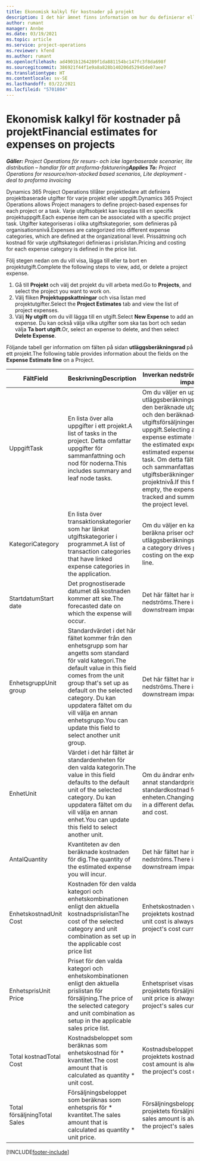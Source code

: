 ```yaml
---
title: Ekonomisk kalkyl för kostnader på projekt
description: I det här ämnet finns information om hur du definierar eller uppskattar projektbaserade utgifter.
author: rumant
manager: Annbe
ms.date: 03/19/2021
ms.topic: article
ms.service: project-operations
ms.reviewer: kfend
ms.author: rumant
ms.openlocfilehash: ad4901b1264289f1da881154bc147fc3f8da698f
ms.sourcegitcommit: 386921f44f1e9a8a828b140206d52945de07aee7
ms.translationtype: HT
ms.contentlocale: sv-SE
ms.lasthandoff: 03/22/2021
ms.locfileid: "5701804"
---
```

# <a name="financial-estimates-for-expenses-on-projects"></a><span data-ttu-id="df470-103">Ekonomisk kalkyl för kostnader på projekt</span><span class="sxs-lookup"><span data-stu-id="df470-103">Financial estimates for expenses on projects</span></span>
<span data-ttu-id="df470-104">_**Gäller:** Project Operations för resurs- och icke lagerbaserade scenarier, lite distribution – handlar för att proforma-fakturering_</span><span class="sxs-lookup"><span data-stu-id="df470-104">_**Applies To:** Project Operations for resource/non-stocked based scenarios, Lite deployment - deal to proforma invoicing_</span></span>

<span data-ttu-id="df470-105">Dynamics 365 Project Operations tillåter projektledare att definiera projektbaserade utgifter för varje projekt eller uppgift.</span><span class="sxs-lookup"><span data-stu-id="df470-105">Dynamics 365 Project Operations allows Project managers to define project-based expenses for each project or a task.</span></span> <span data-ttu-id="df470-106">Varje utgiftsobjekt kan kopplas till en specifik projektuppgift.</span><span class="sxs-lookup"><span data-stu-id="df470-106">Each expense item can be associated with a specific project task.</span></span> <span data-ttu-id="df470-107">Utgifter kategoriseras i olika utgiftskategorier, som definieras på organisationsnivå.</span><span class="sxs-lookup"><span data-stu-id="df470-107">Expenses are categorized into different expense categories, which are defined at the organizational level.</span></span> <span data-ttu-id="df470-108">Prissättning och kostnad för varje utgiftskategori definieras i prislistan.</span><span class="sxs-lookup"><span data-stu-id="df470-108">Pricing and costing for each expense category is defined in the price list.</span></span> 

<span data-ttu-id="df470-109">Följ stegen nedan om du vill visa, lägga till eller ta bort en projektutgift.</span><span class="sxs-lookup"><span data-stu-id="df470-109">Complete the following steps to view, add, or delete a project expense.</span></span>

1. <span data-ttu-id="df470-110">Gå till **Projekt** och välj det projekt du vill arbeta med.</span><span class="sxs-lookup"><span data-stu-id="df470-110">Go to **Projects**, and select the project you want to work on.</span></span>
2. <span data-ttu-id="df470-111">Välj fliken **Projektuppskattningar** och visa listan med projektutgifter.</span><span class="sxs-lookup"><span data-stu-id="df470-111">Select the **Project Estimates** tab and view the list of project expenses.</span></span>
3. <span data-ttu-id="df470-112">Välj **Ny utgift** om du vill lägga till en utgift.</span><span class="sxs-lookup"><span data-stu-id="df470-112">Select **New Expense** to add an expense.</span></span> <span data-ttu-id="df470-113">Du kan också välja vilka utgifter som ska tas bort och sedan välja **Ta bort utgift**.</span><span class="sxs-lookup"><span data-stu-id="df470-113">Or, select an expense to delete, and then select **Delete Expense**.</span></span>

<span data-ttu-id="df470-114">Följande tabell ger information om fälten på sidan **utläggsberäkningsrad** på ett projekt.</span><span class="sxs-lookup"><span data-stu-id="df470-114">The following table provides information about the fields on the **Expense Estimate line** on a Project.</span></span> 

| <span data-ttu-id="df470-115">**Fält**</span><span class="sxs-lookup"><span data-stu-id="df470-115">**Field**</span></span> | <span data-ttu-id="df470-116">**Beskrivning**</span><span class="sxs-lookup"><span data-stu-id="df470-116">**Description**</span></span> | <span data-ttu-id="df470-117">**Inverkan nedströms**</span><span class="sxs-lookup"><span data-stu-id="df470-117">**Downstream impact**</span></span> |
| --- | --- | --- |
| <span data-ttu-id="df470-118">Uppgift</span><span class="sxs-lookup"><span data-stu-id="df470-118">Task</span></span> | <span data-ttu-id="df470-119">En lista över alla uppgifter i ett projekt.</span><span class="sxs-lookup"><span data-stu-id="df470-119">A list of tasks in the project.</span></span> <span data-ttu-id="df470-120">Detta omfattar uppgifter för sammanfattning och nod för noderna.</span><span class="sxs-lookup"><span data-stu-id="df470-120">This includes summary and leaf node tasks.</span></span> | <span data-ttu-id="df470-121">Om du väljer en uppgift för en utläggsberäkningsrad påverkas den beräknade utgiftskostnaden och den beräknade utgiftsförsäljningen för en uppgift.</span><span class="sxs-lookup"><span data-stu-id="df470-121">Selecting a task for an expense estimate line will impact the estimated expense cost and estimated expense sales for a task.</span></span> <span data-ttu-id="df470-122">Om detta fält är tomt spåras och sammanfattas utgiftsberäkningen endast på projektnivå.</span><span class="sxs-lookup"><span data-stu-id="df470-122">If this field is left empty, the expense estimate is tracked and summarized only at the project level.</span></span> |
| <span data-ttu-id="df470-123">Kategori</span><span class="sxs-lookup"><span data-stu-id="df470-123">Category</span></span> | <span data-ttu-id="df470-124">En lista över transaktionskategorier som har länkat utgiftskategorier i programmet.</span><span class="sxs-lookup"><span data-stu-id="df470-124">A list of transaction categories that have linked expense categories in the application.</span></span> | <span data-ttu-id="df470-125">Om du väljer en kategori kan du beräkna priser och kostnader på utläggsberäkningsraden.</span><span class="sxs-lookup"><span data-stu-id="df470-125">Selecting a category drives pricing and costing on the expense estimate line.</span></span> |
| <span data-ttu-id="df470-126">Startdatum</span><span class="sxs-lookup"><span data-stu-id="df470-126">Start date</span></span> | <span data-ttu-id="df470-127">Det prognostiserade datumet då kostnaden kommer att ske.</span><span class="sxs-lookup"><span data-stu-id="df470-127">The forecasted date on which the expense will occur.</span></span> | <span data-ttu-id="df470-128">Det här fältet har ingen inverkan nedströms.</span><span class="sxs-lookup"><span data-stu-id="df470-128">There is no downstream impact for this field.</span></span> |
| <span data-ttu-id="df470-129">Enhetsgrupp</span><span class="sxs-lookup"><span data-stu-id="df470-129">Unit group</span></span> | <span data-ttu-id="df470-130">Standardvärdet i det här fältet kommer från den enhetsgrupp som har angetts som standard för vald kategori.</span><span class="sxs-lookup"><span data-stu-id="df470-130">The default value in this field comes from the unit group that's set up as default on the selected category.</span></span> <span data-ttu-id="df470-131">Du kan uppdatera fältet om du vill välja en annan enhetsgrupp.</span><span class="sxs-lookup"><span data-stu-id="df470-131">You can update this field to select another unit group.</span></span> | <span data-ttu-id="df470-132">Det här fältet har ingen inverkan nedströms.</span><span class="sxs-lookup"><span data-stu-id="df470-132">There is no downstream impact for this field.</span></span> |
| <span data-ttu-id="df470-133">Enhet</span><span class="sxs-lookup"><span data-stu-id="df470-133">Unit</span></span> | <span data-ttu-id="df470-134">Värdet i det här fältet är standardenheten för den valda kategorin.</span><span class="sxs-lookup"><span data-stu-id="df470-134">The value in this field defaults to the default unit of the selected category.</span></span> <span data-ttu-id="df470-135">Du kan uppdatera fältet om du vill välja en annan enhet.</span><span class="sxs-lookup"><span data-stu-id="df470-135">You can update this field to select another unit.</span></span> | <span data-ttu-id="df470-136">Om du ändrar enheten får du ett annat standardpris och en annan standardkostnad för enheten.</span><span class="sxs-lookup"><span data-stu-id="df470-136">Changing the unit results in a different default unit price and cost.</span></span> |
| <span data-ttu-id="df470-137">Antal</span><span class="sxs-lookup"><span data-stu-id="df470-137">Quantity</span></span> | <span data-ttu-id="df470-138">Kvantiteten av den beräknade kostnaden för dig.</span><span class="sxs-lookup"><span data-stu-id="df470-138">The quantity of the estimated expense you will incur.</span></span> | <span data-ttu-id="df470-139">Det här fältet har ingen inverkan nedströms.</span><span class="sxs-lookup"><span data-stu-id="df470-139">There is no downstream impact for this field.</span></span> |
| <span data-ttu-id="df470-140">Enhetskostnad</span><span class="sxs-lookup"><span data-stu-id="df470-140">Unit Cost</span></span> | <span data-ttu-id="df470-141">Kostnaden för den valda kategori och enhetskombinationen enligt den aktuella kostnadsprislistan</span><span class="sxs-lookup"><span data-stu-id="df470-141">The cost of the selected category and unit combination as set up in the applicable cost price list</span></span> | <span data-ttu-id="df470-142">Enhetskostnaden visas alltid i projektets kostnadsvaluta.</span><span class="sxs-lookup"><span data-stu-id="df470-142">The unit cost is always shown in the project's cost currency.</span></span> |
| <span data-ttu-id="df470-143">Enhetspris</span><span class="sxs-lookup"><span data-stu-id="df470-143">Unit Price</span></span> | <span data-ttu-id="df470-144">Priset för den valda kategori och enhetskombinationen enligt den aktuella prislistan för försäljning.</span><span class="sxs-lookup"><span data-stu-id="df470-144">The price of the selected category and unit combination as setup in the applicable sales price list.</span></span> | <span data-ttu-id="df470-145">Enhetspriset visas alltid i projektets försäljningsvaluta.</span><span class="sxs-lookup"><span data-stu-id="df470-145">The unit price is always shown in the project's sales currency.</span></span> |
| <span data-ttu-id="df470-146">Total kostnad</span><span class="sxs-lookup"><span data-stu-id="df470-146">Total Cost</span></span> | <span data-ttu-id="df470-147">Kostnadsbeloppet som beräknas som enhetskostnad för \* kvantitet.</span><span class="sxs-lookup"><span data-stu-id="df470-147">The cost amount that is calculated as quantity \* unit cost.</span></span>| <span data-ttu-id="df470-148">Kostnadsbeloppet visas alltid i projektets kostnadsvaluta.</span><span class="sxs-lookup"><span data-stu-id="df470-148">The cost amount is always shown in the project's cost currency.</span></span> |
| <span data-ttu-id="df470-149">Total försäljning</span><span class="sxs-lookup"><span data-stu-id="df470-149">Total Sales</span></span> | <span data-ttu-id="df470-150">Försäljningsbeloppet som beräknas som enhetspris för \* kvantitet.</span><span class="sxs-lookup"><span data-stu-id="df470-150">The sales amount that is calculated as quantity \* unit price.</span></span> | <span data-ttu-id="df470-151">Försäljningsbeloppet visas alltid i projektets försäljningsvaluta.</span><span class="sxs-lookup"><span data-stu-id="df470-151">The sales amount is always shown in the project's sales currency.</span></span> |


[!INCLUDE[footer-include](../includes/footer-banner.md)]
